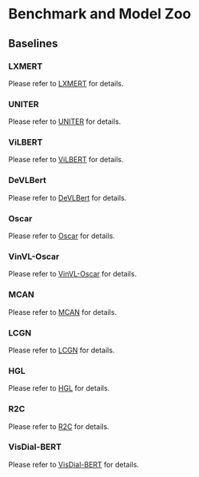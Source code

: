 # Benchmark and Model Zoo

## Baselines

### LXMERT

Please refer to [LXMERT](https://github.com/inspur-hsslab/iMIX/tree/master/configs/lxmert) for details.

### UNITER

Please refer to [UNITER](https://github.com/inspur-hsslab/iMIX/tree/master/configs/uniter) for details.

### ViLBERT

Please refer to [ViLBERT](https://github.com/inspur-hsslab/iMIX/tree/master/configs/vilbert) for details.

### DeVLBert

Please refer to [DeVLBert](https://github.com/inspur-hsslab/iMIX/tree/master/configs/devlbert) for details.

### Oscar

Please refer to [Oscar](https://github.com/inspur-hsslab/iMIX/tree/master/configs/oscar) for details.

### VinVL-Oscar

Please refer to [VinVL-Oscar](https://github.com/inspur-hsslab/iMIX/tree/master/configs/vinvl) for details.

### MCAN

Please refer to [MCAN](https://github.com/inspur-hsslab/iMIX/tree/master/configs/mcan) for details.

### LCGN

Please refer to [LCGN](https://github.com/inspur-hsslab/iMIX/tree/master/configs/lcgn) for details.

### HGL

Please refer to [HGL](https://github.com/inspur-hsslab/iMIX/tree/master/configs/hgl) for details.

### R2C

Please refer to [R2C](https://github.com/inspur-hsslab/iMIX/tree/master/configs/r2c) for details.

### VisDial-BERT

Please refer to [VisDial-BERT](https://github.com/inspur-hsslab/iMIX/tree/master/configs/visualbert) for details.
